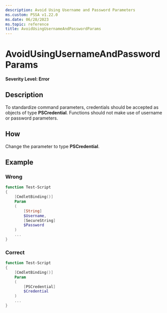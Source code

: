 ```yaml
---
description: Avoid Using Username and Password Parameters
ms.custom: PSSA v1.22.0
ms.date: 06/28/2023
ms.topic: reference
title: AvoidUsingUsernameAndPasswordParams
---
```

# AvoidUsingUsernameAndPasswordParams

**Severity Level: Error**

## Description

To standardize command parameters, credentials should be accepted as objects of type
**PSCredential**. Functions should not make use of username or password parameters.

## How

Change the parameter to type **PSCredential**.

## Example

### Wrong

```powershell
function Test-Script
{
    [CmdletBinding()]
    Param
    (
        [String]
        $Username,
        [SecureString]
        $Password
    )
    ...
}
```

### Correct

```powershell
function Test-Script
{
    [CmdletBinding()]
    Param
    (
        [PSCredential]
        $Credential
    )
    ...
}
```
